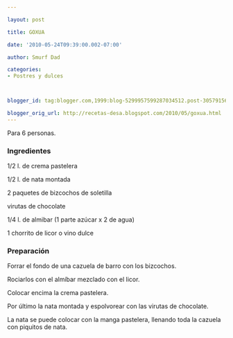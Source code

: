 ```yaml
---

layout: post

title: GOXUA

date: '2010-05-24T09:39:00.002-07:00'

author: Smurf Dad

categories:
- Postres y dulces



blogger_id: tag:blogger.com,1999:blog-5299957599287034512.post-3057915634376483525

blogger_orig_url: http://recetas-desa.blogspot.com/2010/05/goxua.html
---
```


Para 6 personas.

<h3>Ingredientes</h3>

1/2 l. de crema pastelera

1/2 l. de nata montada

2 paquetes de bizcochos de soletilla

virutas de chocolate

1/4 l. de almibar (1 parte azúcar x 2 de agua)

1 chorrito de licor o vino dulce

<h3>Preparación</h3>

Forrar el fondo de una cazuela de barro con los bizcochos.

Rociarlos con el almíbar mezclado con el licor.

Colocar encima la crema pastelera.

Por último la nata montada y espolvorear con las virutas de chocolate.

La nata se puede colocar con la manga pastelera, llenando toda la cazuela con piquitos de nata.